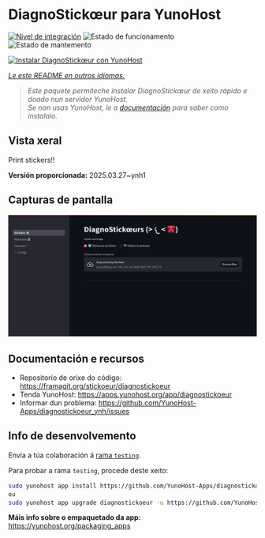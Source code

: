 <!--
NOTA: Este README foi creado automáticamente por <https://github.com/YunoHost/apps/tree/master/tools/readme_generator>
NON debe editarse manualmente.
-->

# DiagnoStickœur para YunoHost

[![Nivel de integración](https://apps.yunohost.org/badge/integration/diagnostickoeur)](https://ci-apps.yunohost.org/ci/apps/diagnostickoeur/)
![Estado de funcionamento](https://apps.yunohost.org/badge/state/diagnostickoeur)
![Estado de mantemento](https://apps.yunohost.org/badge/maintained/diagnostickoeur)

[![Instalar DiagnoStickœur con YunoHost](https://install-app.yunohost.org/install-with-yunohost.svg)](https://install-app.yunohost.org/?app=diagnostickoeur)

*[Le este README en outros idiomas.](./ALL_README.md)*

> *Este paquete permíteche instalar DiagnoStickœur de xeito rápido e doado nun servidor YunoHost.*  
> *Se non usas YunoHost, le a [documentación](https://yunohost.org/install) para saber como instalalo.*

## Vista xeral

Print stickers!!


**Versión proporcionada:** 2025.03.27~ynh1

## Capturas de pantalla

![Captura de pantalla de DiagnoStickœur](./doc/screenshots/screenshot.png)

## Documentación e recursos

- Repositorio de orixe do código: <https://framagit.org/stickoeur/diagnostickoeur>
- Tenda YunoHost: <https://apps.yunohost.org/app/diagnostickoeur>
- Informar dun problema: <https://github.com/YunoHost-Apps/diagnostickoeur_ynh/issues>

## Info de desenvolvemento

Envía a túa colaboración á [rama `testing`](https://github.com/YunoHost-Apps/diagnostickoeur_ynh/tree/testing).

Para probar a rama `testing`, procede deste xeito:

```bash
sudo yunohost app install https://github.com/YunoHost-Apps/diagnostickoeur_ynh/tree/testing --debug
ou
sudo yunohost app upgrade diagnostickoeur -u https://github.com/YunoHost-Apps/diagnostickoeur_ynh/tree/testing --debug
```

**Máis info sobre o empaquetado da app:** <https://yunohost.org/packaging_apps>
